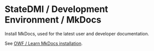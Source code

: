 # StateDMI / Development Environment / MkDocs ##

Install MkDocs, used for the latest user and developer documentation.

See [OWF / Learn MkDocs installation](http://learn.openwaterfoundation.org/owf-learn-mkdocs/install/).
